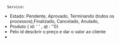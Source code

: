       Servico:

- Estado: Pendente, Aprovado, Terminando (todos os processos),Finalizado, Cancelado, Anulado,
- Produto { id: ' ' , qt : ''0}
- Pelo id descbrir o preço e dar o valor ao cliente
-
